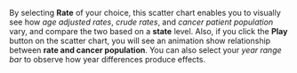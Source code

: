 By selecting **Rate** of your choice, this scatter chart enables you to visually
see how _age adjusted rates_, _crude rates_, and _cancer patient population_ vary, and compare the
two based on a **state** level. Also, if you click the **Play** button on the scatter chart, you
will see an animation show relationship between **rate and cancer population**.
You can also select your _year range bar_ to observe how year differences produce effects.
